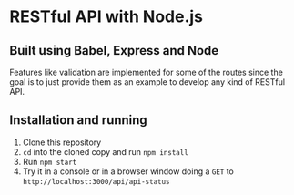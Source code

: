 # RESTful API with Node.js
## Built using Babel, Express and Node

Features like validation are implemented for some of the routes since the goal is to just provide
them as an example to develop any kind of RESTful API.

## Installation and running

1. Clone this repository
2. `cd` into the cloned copy and run `npm install`
3. Run `npm start`
4. Try it in a console or in a browser window doing a `GET` to `http://localhost:3000/api/api-status`
